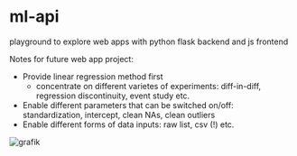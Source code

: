 # ml-api
playground to explore web apps with python flask backend and js frontend

Notes for future web app project:
- Provide linear regression method first
  - concentrate on different varietes of experiments: diff-in-diff, regression discontinuity, event study etc.
- Enable different parameters that can be switched on/off: standardization, intercept, clean NAs, clean outliers
- Enable different forms of data inputs: raw list, csv (!) etc.

![grafik](https://user-images.githubusercontent.com/52510339/202984741-25e6b25d-067c-49a4-b83c-5b2b22380d74.png)



